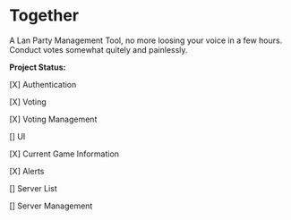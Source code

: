 Together
========

A Lan Party Management Tool, no more loosing your voice in a few hours. Conduct votes somewhat quitely and painlessly.


**Project Status:**

[X] Authentication

[X] Voting

[X] Voting Management

[] UI

[X] Current Game Information

[X] Alerts

[] Server List

[] Server Management
